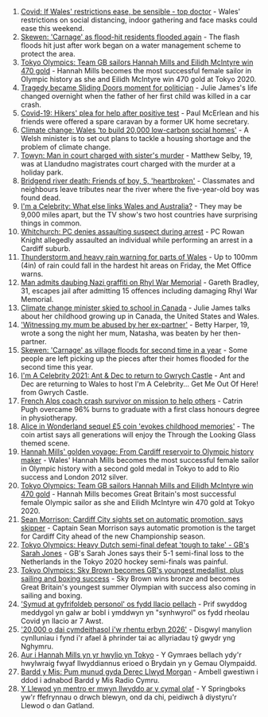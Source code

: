 1. [Covid: If Wales' restrictions ease, be sensible - top doctor](https://www.bbc.co.uk/news/uk-wales-58074305) - Wales' restrictions on social distancing, indoor gathering and face masks could ease this weekend.
2. [Skewen: 'Carnage' as flood-hit residents flooded again](https://www.bbc.co.uk/news/uk-wales-58077730) - The flash floods hit just after work began on a water management scheme to protect the area.
3. [Tokyo Olympics: Team GB sailors Hannah Mills and Eilidh McIntyre win 470 gold](https://www.bbc.co.uk/sport/olympics/58083440) - Hannah Mills becomes the most successful female sailor in Olympic history as she and Eilidh McIntyre win 470 gold at Tokyo 2020.
4. [Tragedy became Sliding Doors moment for politician](https://www.bbc.co.uk/news/uk-wales-politics-58058218) - Julie James's life changed overnight when the father of her first child was killed in a car crash.
5. [Covid-19: Hikers' plea for help after positive test](https://www.bbc.co.uk/news/uk-northern-ireland-58075183) - Paul McErlean and his friends were offered a spare caravan by a former UK home secretary.
6. [Climate change: Wales 'to build 20,000 low-carbon social homes'](https://www.bbc.co.uk/news/uk-wales-58078894) - A Welsh minister is to set out plans to tackle a housing shortage and the problem of climate change.
7. [Towyn: Man in court charged with sister's murder](https://www.bbc.co.uk/news/uk-wales-58068097) - Matthew Selby, 19, was at Llandudno magistrates court charged with the murder at a holiday park.
8. [Bridgend river death: Friends of boy, 5, 'heartbroken'](https://www.bbc.co.uk/news/uk-wales-58069625) - Classmates and neighbours leave tributes near the river where the five-year-old boy was found dead.
9. [I'm a Celebrity: What else links Wales and Australia?](https://www.bbc.co.uk/news/uk-wales-58075201) - They may be 9,000 miles apart, but the TV show's two host countries have surprising things in common.
10. [Whitchurch: PC denies assaulting suspect during arrest](https://www.bbc.co.uk/news/uk-wales-58077079) - PC Rowan Knight allegedly assaulted an individual while performing an arrest in a Cardiff suburb.
11. [Thunderstorm and heavy rain warning for parts of Wales](https://www.bbc.co.uk/news/uk-wales-58071768) - Up to 100mm (4in) of rain could fall in the hardest hit areas on Friday, the Met Office warns.
12. [Man admits daubing Nazi graffiti on Rhyl War Memorial](https://www.bbc.co.uk/news/uk-wales-58071770) - Gareth Bradley, 31, escapes jail after admitting 15 offences including damaging Rhyl War Memorial.
13. [Climate change minister skied to school in Canada](https://www.bbc.co.uk/news/uk-wales-58083390) - Julie James talks about her childhood growing up in Canada, the United States and Wales.
14. ['Witnessing my mum be abused by her ex-partner'](https://www.bbc.co.uk/news/uk-58063101) - Betty Harper, 19, wrote a song the night her mum, Natasha, was beaten by her then-partner.
15. [Skewen: 'Carnage' as village floods for second time in a year](https://www.bbc.co.uk/news/uk-wales-58080833) - Some people are left picking up the pieces after their homes flooded for the second time this year.
16. [I'm A Celebrity 2021: Ant & Dec to return to Gwrych Castle](https://www.bbc.co.uk/news/uk-wales-58071771) - Ant and Dec are returning to Wales to host I'm A Celebrity... Get Me Out Of Here! from Gwrych Castle.
17. [French Alps coach crash survivor on mission to help others](https://www.bbc.co.uk/news/uk-wales-58065023) - Catrin Pugh overcame 96% burns to graduate with a first class honours degree in physiotherapy.
18. [Alice in Wonderland sequel £5 coin 'evokes childhood memories'](https://www.bbc.co.uk/news/uk-wales-58055788) - The coin artist says all generations will enjoy the Through the Looking Glass themed scene.
19. [Hannah Mills' golden voyage: From Cardiff reservoir to Olympic history maker](https://www.bbc.co.uk/sport/olympics/58023441) - Wales' Hannah Mills becomes the most successful female sailor in Olympic history with a second gold medal in Tokyo to add to Rio success and London 2012 silver.
20. [Tokyo Olympics: Team GB sailors Hannah Mills and Eilidh McIntyre win 470 gold](https://www.bbc.co.uk/sport/av/olympics/58083051) - Hannah Mills becomes Great Britain's most successful female Olympic sailor as she and Eilidh McIntyre win 470 gold at Tokyo 2020.
21. [Sean Morrison: Cardiff City sights set on automatic promotion, says skipper](https://www.bbc.co.uk/sport/football/58080763) - Captain Sean Morrison says automatic promotion is the target for Cardiff City ahead of the new Championship season.
22. [Tokyo Olympics: Heavy Dutch semi-final defeat 'tough to take' - GB's Sarah Jones](https://www.bbc.co.uk/sport/av/olympics/58084222) - GB's Sarah Jones says their 5-1 semi-final loss to the Netherlands in the Tokyo 2020 hockey semi-finals was painful.
23. [Tokyo Olympics: Sky Brown becomes GB's youngest medallist, plus sailing and boxing success](https://www.bbc.co.uk/sport/olympics/58082545) - Sky Brown wins bronze and becomes Great Britain's youngest summer Olympian with success also coming in sailing and boxing.
24. ['Symud at gyfrifoldeb personol' os fydd llacio pellach](https://www.bbc.co.uk/newyddion/58078760) - Prif swyddog meddygol yn galw ar bobl i ymddwyn yn "synhwyrol" os fydd rheolau Covid yn llacio ar 7 Awst.
25. ['20,000 o dai cymdeithasol i'w rhentu erbyn 2026'](https://www.bbc.co.uk/newyddion/58078761) - Disgwyl manylion cynlluniau i fynd i'r afael â phrinder tai ac allyriadau tŷ gwydr yng Nghymru.
26. [Aur i Hannah Mills yn yr hwylio yn Tokyo](https://www.bbc.co.uk/newyddion/58084682) - Y Gymraes bellach ydy'r hwylwraig fwyaf llwyddiannus erioed o Brydain yn y Gemau Olympaidd.
27. [Bardd y Mis: Pum munud gyda Derec Llwyd Morgan](https://www.bbc.co.uk/newyddion/57902974) - Ambell gwestiwn i ddod i adnabod Bardd y Mis Radio Cymru.
28. [Y Llewod yn mentro er mwyn llwyddo ar y cymal olaf](https://www.bbc.co.uk/newyddion/58075694) - Y Springboks yw'r ffefrynnau o drwch blewyn, ond da chi, peidiwch â diystyru'r Llewod o dan Gatland.
